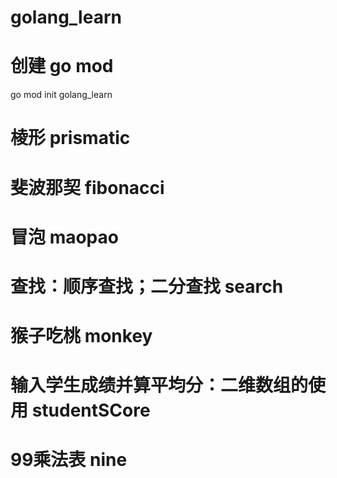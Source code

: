# golang_learn

# 创建 go mod
go mod init golang_learn

# 棱形 prismatic
# 斐波那契 fibonacci
# 冒泡 maopao
# 查找：顺序查找；二分查找 search
# 猴子吃桃 monkey
# 输入学生成绩并算平均分：二维数组的使用 studentSCore
# 99乘法表 nine